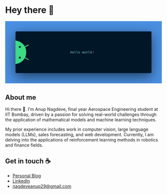 # Hey there :wave:

<img src="https://github.com/anunag29/anunag29/blob/main/banner.png" alt="Hello world">


## About me

Hi there 👋. I’m Anup Nagdeve, final year Aerospace Engineering student at IIT Bombay, driven by a passion for solving real-world challenges through the application of mathematical models and machine learning techniques.

My prior experience includes work in computer vision, large language models (LLMs), sales forecasting, and web development. Currently, I am delving into the applications of reinforcement learning methods in robotics and finance fields.

## Get in touch :coffee:

- [Personal Blog](https://anunag29.github.io/)
- [LinkedIn](https://www.linkedin.com/in/nagdeve-anup/)
- [nagdeveanup29@gmail.com](mailto:nagdeveanup29@gmail.com)
